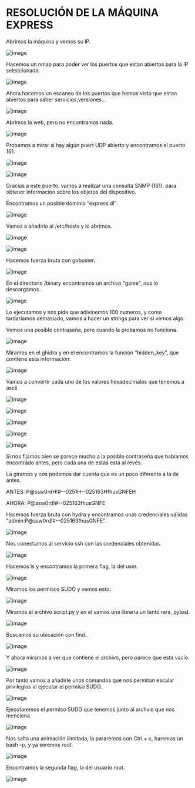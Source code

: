 # RESOLUCIÓN DE LA MÁQUINA EXPRESS

Abrimos la máquina y vemos su IP.

![image](https://github.com/user-attachments/assets/cd8504ae-a938-4db4-a4bf-7041ca8ec4a2)

Hacemos un nmap para poder ver los puertos que estan abiertos para la IP seleccionada.

![image](https://github.com/user-attachments/assets/5dd0fff5-440d-4738-a472-f2722fcde652)

Ahora hacemos un escaneo de los puertos que hemos visto que estan abiertos para saber servicios,versiones...

![image](https://github.com/user-attachments/assets/de611db0-d845-4e89-ad56-9185b0dddbde)

Abrimos la web, pero no encontramos nada.

![image](https://github.com/user-attachments/assets/0b5f8588-a9d0-4671-8295-d43ad5ad9306)

Probamos a mirar si hay algún puert UDP abierto y encontramos el puerto 161.

![image](https://github.com/user-attachments/assets/d0085677-d68d-430b-920e-f64a8517c2bd)

![image](https://github.com/user-attachments/assets/2fd1aa91-4592-49ce-b3f5-052f85b2db53)

Gracias a este puerto, vamos a realizar una consulta SNMP (161), para obtener información sobre los objetos del dispositivo.

Encontramos un posible dominio "express.dl".

![image](https://github.com/user-attachments/assets/795678b9-6573-4011-ac07-15deda967e57)

Vamos a añadirlo al /etc/hosts y lo abrimos.

![image](https://github.com/user-attachments/assets/7d8135f0-a9cd-4916-88fc-33c8b9226eca)

![image](https://github.com/user-attachments/assets/56cc4edf-5265-487a-93c9-ca7c4abc670d)

Hacemos fuerza bruta con gobuster.

![image](https://github.com/user-attachments/assets/677206cf-0339-4dca-9dc0-7f420910e348)

En el directorio /binary encontramos un archivo "game", nos lo descargamos.

![image](https://github.com/user-attachments/assets/8a7f62b0-3180-4406-828f-65f369142e0b)

Lo ejecutamos y nos pide que adivinemos 100 numeros, y como tardaríamos demasiado, vamos a hacer un strings para ver si vemos algo.

Vemos una posible contraseña, pero cuando la probamos no funciona.

![image](https://github.com/user-attachments/assets/f396eed1-dc93-40a1-890e-93102e393658)

Miramos en el ghidra y en el encontramos la función "hidden_key", que contiene esta información: 

![image](https://github.com/user-attachments/assets/3da8bab6-8e68-46d0-b33c-5d5085af29b9)

Vamos a convertir cada uno de los valores hexadecimales que tenemos a ascii.

![image](https://github.com/user-attachments/assets/23c3b8bf-ef57-4147-a232-bd2857439917)

![image](https://github.com/user-attachments/assets/c9529162-50bc-4817-9279-be7fb741b718)

![image](https://github.com/user-attachments/assets/9d97b945-3fc3-4ba0-9511-6b6abfc782ad)

![image](https://github.com/user-attachments/assets/416690b6-6395-493c-aa8a-dffd7c3278ac)

![image](https://github.com/user-attachments/assets/db5c7fbf-2b04-4f9f-b313-7f289ec60768)

Si nos fijamos bien se parece mucho a la posible contraseña que habíamos encontrado antes, pero cada una de estas está al revés.

La giramos y nos podemos dar cuenta que es un poco diferente a la de antes.

ANTES: P@ssw0rdH!#--0251H--025163HfhusGNFEH

AHORA: P@ssw0rd!#--025163fhusGNFE

Hacemos fuerza bruta con hydra y encontramos unas credenciales válidas "admin:P@ssw0rd!#--025163fhusGNFE".

![image](https://github.com/user-attachments/assets/04d13bfa-de8f-4a99-87ce-50c797aae0d7)

Nos conectamos al servicio ssh con las credenciales obtenidas.

![image](https://github.com/user-attachments/assets/1842f9c7-6b4e-44ef-bf01-38e3b96dd1af)

Hacemos ls y encontramos la primera flag, la del user.

![image](https://github.com/user-attachments/assets/89cbf8b4-5115-43b2-bff3-c9a3ff9d9d24)

Miramos los permisos SUDO y vemos esto: 

![image](https://github.com/user-attachments/assets/83127bb6-5af3-49ff-b263-4dc14b735954)

Miramos el archivo script.py y en el vamos una libreria un tanto rara, pytest.

![image](https://github.com/user-attachments/assets/e220749f-eb88-4467-bc43-afaeca5142a3)

Buscamos su ubicación con find.

![image](https://github.com/user-attachments/assets/0ff20124-ba27-4d12-b840-c4f68ce6db9c)

Y ahora miramos a ver que contiene el archivo, pero parece que esta vacío.

![image](https://github.com/user-attachments/assets/2caa51e0-691a-4a08-aff2-16258fee683c)

Por tanto vamos a añadirle unos comandos que nos permitan escalar privilegios al ejecutar el permiso SUDO.

![image](https://github.com/user-attachments/assets/b05b8c0c-b239-4b0d-877d-6a9e0dc9e7f3)

Ejecutaremos el permiso SUDO que tenemos junto al archvio que nos menciona.

![image](https://github.com/user-attachments/assets/89aa0d4b-fd4a-4739-ab20-192676472f9d)

Nos salta una animación ilimitada, la pararemos con Ctrl + c, haremos un bash -p, y ya seremos root.

![image](https://github.com/user-attachments/assets/84a594a3-8df6-4318-aa16-53f49aeb59f3)

Encontramos la segunda flag, la del usuario root.

![image](https://github.com/user-attachments/assets/00e9e57e-562b-4be6-b72f-dd3a728a0f53)
